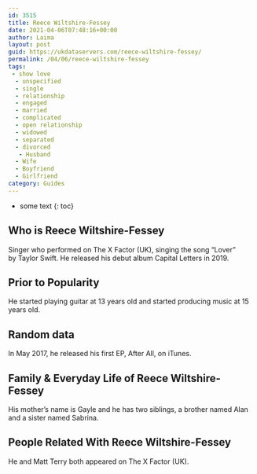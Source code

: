 ```yaml
---
id: 3515
title: Reece Wiltshire-Fessey
date: 2021-04-06T07:48:16+00:00
author: Laima
layout: post
guid: https://ukdataservers.com/reece-wiltshire-fessey/
permalink: /04/06/reece-wiltshire-fessey
tags:
 - show love
  - unspecified
  - single
  - relationship
  - engaged
  - married
  - complicated
  - open relationship
  - widowed
  - separated
  - divorced
   - Husband
  - Wife
  - Boyfriend
  - Girlfriend
category: Guides
---
```


* some text
{: toc}


## Who is Reece Wiltshire-Fessey
                  
                  
                  
Singer who performed on The X Factor (UK), singing the song &#8220;Lover&#8221; by Taylor Swift. He released his debut album Capital Letters in 2019. 
                  
              
            
              
            
                
                
                
## Prior to Popularity
                  
                  
                  
He started playing guitar at 13 years old and started producing music at 15 years old. 
                  
              
            
              
            
                
                
                
## Random data
                  
                  
                  
In May 2017, he released his first EP, After All, on iTunes.
                  
              
            
              
            
                
                
                
## Family & Everyday Life of Reece Wiltshire-Fessey
                  
                  
                  
His mother&#8217;s name is Gayle and he has two siblings, a brother named Alan and a sister named Sabrina. 
                  
              
            
              
            
                
                
                
## People Related With Reece Wiltshire-Fessey
                  
                  
                  
He and Matt Terry both appeared on The X Factor (UK). 
                  
              
            
              
            
                
              
            
              
              
            
            
              
            
          
          
          